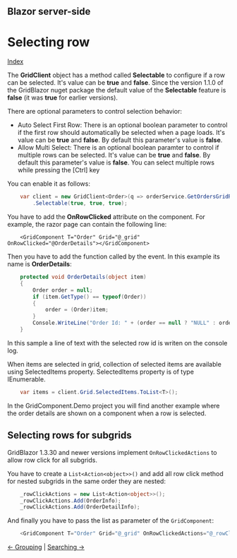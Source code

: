 ## Blazor server-side

# Selecting row

[Index](Documentation.md)

The **GridClient** object has a method called **Selectable** to configure if a row can be selected. 
It's value can be **true** and **false**. 
Since the version 1.1.0 of the GridBlazor nuget package the default value of the **Selectable** feature is **false** (it was **true** for earlier versions).

There are optional parameters to control selection behavior:

- Auto Select First Row:
    There is an optional boolean parameter to control if the first row should automatically be selected when a page loads.
    It's value can be **true** and **false**. 
    By default this parameter's value is **false**. 
- Allow Multi Select:
    There is an optional boolean paramter to control if multiple rows can be selected. 
    It's value can be **true** and **false**.
    By default this parameter's value is **false**.
    You can select multiple rows while pressing the [Ctrl] key

You can enable it as follows:
```c#
    var client = new GridClient<Order>(q => orderService.GetOrdersGridRows(columns, q), query, false, "ordersGrid", columns)
        .Selectable(true, true, true);
```

You have to add the **OnRowClicked** attribute on the component. For example, the razor page can contain the following line:
```razor
    <GridComponent T="Order" Grid="@_grid" OnRowClicked="@OrderDetails"></GridComponent>
```

Then you have to add the function called by the event. In this example its name is **OrderDetails**:
```c#
    protected void OrderDetails(object item)
    {
        Order order = null;
        if (item.GetType() == typeof(Order))
        {
            order = (Order)item;
        }
        Console.WriteLine("Order Id: " + (order == null ? "NULL" : order.OrderID.ToString()));
    }
```

In this sample a line of text with the selected row id is writen on the console log.

When items are selected in grid, collection of selected items are available using SelectedItems property. SelectedItems property is of type IEnumerable<object>.

```c#
    var items = client.Grid.SelectedItems.ToList<T>();
```

In the GridComponent.Demo project you will find another example where the order details are shown on a component when a row is selected.

## Selecting rows for subgrids

GridBlazor 1.3.30 and newer versions implement ```OnRowClickedActions``` to allow row click for all subgrids.

You have to create a ```List<Action<object>>()``` and add all row click method for nested subgrids in the same order they are nested:

```c#
    _rowClickActions = new List<Action<object>>();
    _rowClickActions.Add(OrderInfo);
    _rowClickActions.Add(OrderDetailInfo);
```

And finally you have to pass the list as parameter of the ```GridComponent```:

```c#
    <GridComponent T="Order" Grid="@_grid" OnRowClickedActions="@_rowClickActions" />
```

[<- Grouping](Grouping.md) | [Searching ->](Searching.md)